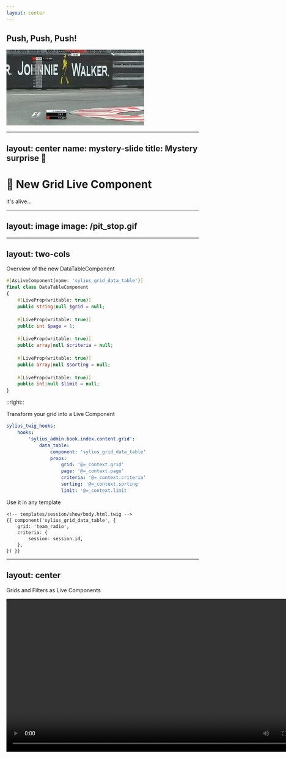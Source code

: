 ```yaml
---
layout: center
---
```


## Push, Push, Push!

<img src="/push_lewis.gif" class="w-120">

---
layout: center
name: mystery-slide
title: Mystery surprise 👀
---

# 🧟 New Grid Live Component

it's alive...

---
layout: image
image: /pit_stop.gif
---

---
layout: two-cols
---

Overview of the new DataTableComponent

```php {all|5,8,11,14,17}
#[AsLiveComponent(name: 'sylius_grid_data_table')]
final class DataTableComponent
{
    #[LiveProp(writable: true)]
    public string|null $grid = null;

    #[LiveProp(writable: true)] 
    public int $page = 1;
    
    #[LiveProp(writable: true)]
    public array|null $criteria = null;

    #[LiveProp(writable: true)]
    public array|null $sorting = null;

    #[LiveProp(writable: true)]
    public int|null $limit = null;
}
```

::right::

Transform your grid into a Live Component

```yaml {none|all|7-11}
sylius_twig_hooks:
    hooks:
        'sylius_admin.book.index.content.grid':
            data_table:
                component: 'sylius_grid_data_table'
                props:
                    grid: '@=_context.grid'
                    page: '@=_context.page'
                    criteria: '@=_context.criteria'
                    sorting: '@=_context.sorting'
                    limit: '@=_context.limit'                    
```

Use it in any template

```twig {none|all|4-6}
<!-- templates/session/show/body.html.twig -->
{{ component('sylius_grid_data_table', {
    grid: 'team_radio',
    criteria: {
        session: session.id,
    },
}) }}
```

---
layout: center
---
Grids and Filters as Live Components

<video width="800" controls autoplay>
  <source src="/openf1_live_grid.mp4" type="video/mp4">
</video>